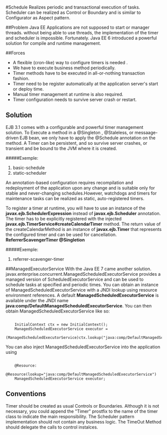 #Schedule
Realizes periodic and transactional execution of tasks. Scheduler can be realized as Control or Boundary and is similar to Configurator as Aspect pattern. 

##Problem 
Java EE Applications are not supposed to start or manager threads. without being able to use threads, the implementation of the timer and scheduler is impossible. Fortunately. Java EE 6 introduced a powerful solution for compile and runtime management.

##Forces
* A flexible  (cron-like) way to configure timers is needed .
* We have to execute business method periodically.
* Timer methods have to be executed in all-or-nothing transaction fashion.
* Timer need to be register automatically at the application server's start or deploy time.
* Manual timer management at runtime is also required.
* Timer configuration needs to survive server crash or restart.


## Solution 
EJB 3.1 comes with a configurable and powerful timer management solution. To Execute a method in a @Singleton , @Staleless, or messaage-driven EJB bean, we only have to apply the @Schedule annotation on the method. 
A Timer can be persistent, and so survive server crashes, or transient and be bound to the JVM where it is created.

#####Exemple:
1. basic-schedule
2. static-scheduler



An annotation-based configuration requires recompilation and redeployment of the application upon any change and is suitable only for stable and never-changing schedules.However, watchdogs and timers for maintenance tasks can be realized as static, auto-registered timers.

To register a timer at runtime, you will have to use an instance of the <b>javax.ejb.SchedulerExpression</b> instead of <b>javax.ejb.Scheduler</b> annotation. The timer has to be explicitly registered with the injected <b>javax.ejb.TimerService#createCalendarTimer</b> method. The return value of the createCalendarMethod is an instance of <b>javax.ejb.Timer</b> that represents the configured timer and can be used for cancellation. 
<b>ReferrerScavengerTimer @Singletion</b>

#####Exemple:
1. referrer-scavenger-timer


##ManagedExecutorService
With the Java EE 7 came another solution.
javax.enterprise.concurrent.ManagedScheduledExecutorService provides a managed version of ScheduledExecutorService and can be used to schedule tasks at specified and periodic times.
You can obtain an instance of ManagedScheduledExecutorService with a JNDI lookup using resource environment references. A default <b>ManagedScheduledExecutorService</b> is available under the JNDI name <b>java:comp/DefaultManagedScheduledExecutorService</b>.
You can then obtain ManagedScheduledExecutorService like so:

```

    InitialContext ctx = new InitialContext();
    ManagedScheduledExecutorService executor =
            (ManagedScheduledExecutorService)ctx.lookup("java:comp/DefaultManagedScheduledExecutorService");
```

You can also inject ManagedScheduledExecutorService into the application using

```

    @Resource:
    @Resource(lookup="java:comp/DefaultManagedScheduledExecutorService")
    ManagedScheduledExecutorService executor;
```

## Conventions 
Timer should be created as usual Controls or Boundaries. Although it is not necessary, you could append the "Timer" prostfix to the name of the timer class to indicate the main responsibility.
The Scheduler pattern implementation should not contain any business logic. The TimeOut Method should delegate the calls to control instalces.


